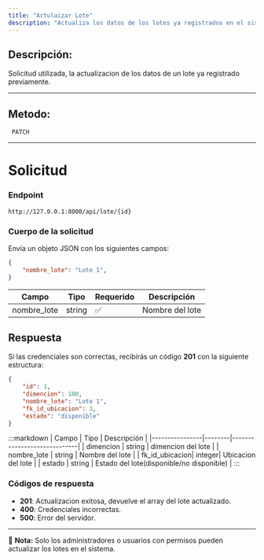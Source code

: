 ```yaml
---
title: "Actulaizar Lote"
description: "Actualiza los datos de los lotes ya registrados en el sistema."
---
```



## Descripción:
Solicitud utilizada, la actualizacion de los datos de un lote ya registrado previamente.

---


## Metodo: 
```
 PATCH
```
---


# **Solicitud**

### **Endpoint**
```
http://127.0.0.1:8000/api/lote/{id}
```

### **Cuerpo de la solicitud**
Envía un objeto JSON con los siguientes campos:

```json
{
    "nombre_lote": "Lote 1",
}
```

| Campo           | Tipo   | Requerido | Descripción                |
|----------------|--------|-----------|-----------------------------|
| nombre_lote    | string | ✅       | Nombre del lote     |


## **Respuesta**

Si las credenciales son correctas, recibirás un código **201** con la siguiente estructura:

```json
{
    "id": 1,
    "dimencion": 100,
    "nombre_lote": "Lote 1",
    "fk_id_ubicacion": 3,
    "estado": "disponible"
}
```

:::markdown
| Campo           | Tipo   | Descripción                |
|----------------|--------|-----------------------------|
| dimencion      | string | dimencion del lote |
| nombre_lote    | string | Nombre del lote  |
| fk_id_ubicacion| integer| Ubicacion del lote |
| estado         | string | Estado del lote(disponible/no disponible) |
:::


### **Códigos de respuesta**
- **201**: Actualizacion exitosa, devuelve el array del lote actualizado.
- **400**: Credenciales incorrectas.
- **500**: Error del servidor.

---

📄 **Nota:** Solo los administradores o usuarios con permisos pueden actualizar los lotes en el sistema.
